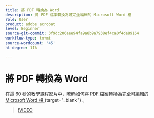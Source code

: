 ```yaml
---
title: 將 PDF 轉換為 Word
description: 將 PDF 檔案轉換為可完全編輯的 Microsoft Word 檔
role: User
product: adobe acrobat
level: Beginner
source-git-commit: 3f9dc206aee94fa9a8b9a7938ef4ca0f4de89164
workflow-type: tm+mt
source-wordcount: '45'
ht-degree: 11%

---
```


# 將 PDF 轉換為 Word

在這 60 秒的教學課程影片中，瞭解如何將 [ PDF 檔案轉換為完全可編輯的 Microsoft Word 檔 ](https://www.adobe.com/tw/acrobat/online/pdf-to-word.html) {target="_blank"} 。

>[!VIDEO](https://video.tv.adobe.com/v/3411376?quality=12&learn=on&hidetitle=true)
